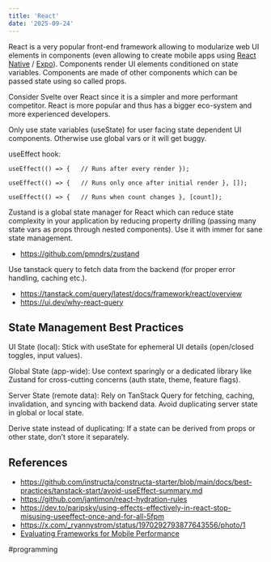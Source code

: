 ```yaml
---
title: 'React'
date: '2025-09-24'
---
```

React is a very popular front-end framework allowing to modularize web UI elements in components (even allowing to create mobile apps using [React Native](https://reactnative.dev/) / [Expo](https://expo.dev/)). Components render UI elements conditioned on state variables. Components are made of other components which can be passed state using so called props.

Consider Svelte over React since it is a simpler and more performant competitor. React is more popular and thus has a bigger eco-system and more experienced developers.

Only use state variables (useState) for user facing state dependent UI components. Otherwise use global vars or it will get buggy.

useEffect hook:

`useEffect(() => {   // Runs after every render });`

`useEffect(() => {   // Runs only once after initial render }, []);`

`useEffect(() => {   // Runs when count changes }, [count]);`

Zustand is a global state manager for React which can reduce state complexity in your application by reducing property drilling (passing many state vars as props through nested components). Use it with immer for sane state management.

- <https://github.com/pmndrs/zustand>

Use tanstack query to fetch data from the backend (for proper error handling, caching etc.).

- <https://tanstack.com/query/latest/docs/framework/react/overview>
- <https://ui.dev/why-react-query>

## State Management Best Practices

UI State (local): Stick with useState for ephemeral UI details (open/closed toggles, input values).

Global State (app-wide): Use context sparingly or a dedicated library like Zustand for cross-cutting concerns (auth state, theme, feature flags).

Server State (remote data): Rely on TanStack Query for fetching, caching, invalidation, and syncing with backend data. Avoid duplicating server state in global or local state.

Derive state instead of duplicating: If a state can be derived from props or other state, don’t store it separately.

## References

- <https://github.com/instructa/constructa-starter/blob/main/docs/best-practices/tanstack-start/avoid-useEffect-summary.md>
- <https://github.com/jantimon/react-hydration-rules>
- <https://dev.to/paripsky/using-effects-effectively-in-react-stop-misusing-useeffect-once-and-for-all-5fpm>
- <https://x.com/_ryannystrom/status/1970292793877643556/photo/1>
- [Evaluating Frameworks for Mobile Performance](https://www.lorenstew.art/blog/10-kanban-boards/)

#programming

